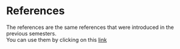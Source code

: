 # References
The references are the same references that were introduced in the previous semesters.<br>
You can use them by clicking on this [link](https://github.com/aut-ce/CE104-AP/tree/master/AP-Spring-2021/References)